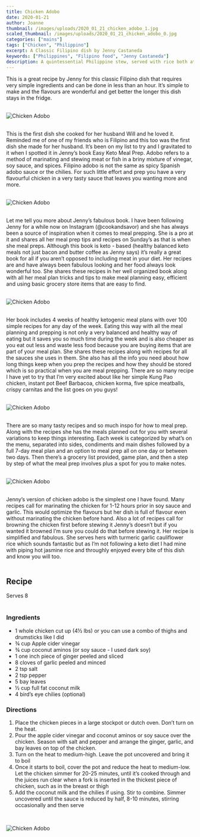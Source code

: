 ```yaml
---
title: Chicken Adobo
date: 2020-01-21
author: Joanne
thumbnail: /images/uploads/2020_01_21_chicken_adobo_1.jpg
scaled_thumbnail: /images/uploads/2020_01_21_chicken_adobo_0.jpg
categories: ["mains"]
tags: ["Chicken", "Philippino"]
excerpt: A Classic Filipino dish by Jenny Castaneda 
keywords: ["Philippines", "Filipino food", "Jenny Castaneda"]
description: A quintessential Philippine stew, served with rice both at daily meals and at feast
---
```


This is a great recipe by Jenny for this classic Filipino dish that requires very simple ingredients and can be done in less than an hour. It’s simple to make and the flavours are wonderful and get better the longer this dish stays in the fridge. 
</br>
</br>

![Chicken Adobo](/images/uploads/2020_01_21_chicken_adobo_2.jpg)
</br>
</br>

This is the first dish she cooked for her husband Will and he loved it. Reminded me of one of my friends who is Filipino and this too was the first dish she made for her husband. It’s been on my list to try and I gravitated to it when I spotted it in Jenny’s book Easy Keto Meal Prep. Adobo refers to a method of marinating and stewing meat or fish in a briny mixture of vinegar, soy sauce, and spices. Filipino adobo is not the same as spicy Spanish adobo sauce or the chilies. For such little effort and prep you have a very flavourful chicken in a very tasty sauce that leaves you wanting more and more. 
</br>
</br>

![Chicken Adobo](/images/uploads/2020_01_21_chicken_adobo_3.jpg)
</br>
</br>

Let me tell you more about Jenny’s fabulous book.  I have been following Jenny for a while now on Instagram (@cookandsavor) and she has always been a source of inspiration when it comes to meal prepping. She is a pro at it and shares all her meal prep tips and recipes on Sunday’s as that is when she meal preps. Although this book is keto - based (healthy balanced keto meals not just bacon and butter coffee as Jenny says) it’s really a great book for all if you aren’t opposed to including meat in your diet. Her recipes are and have always been fabulous looking and her food always look wonderful too. She shares these recipes in her well organized book along with all her meal plan tricks and tips to make meal planning easy, efficient and using basic grocery store items that are easy to find. 
</br>
</br>

![Chicken Adobo](/images/uploads/2020_01_21_chicken_adobo_4.jpg)
</br>
</br>

Her book includes 4 weeks of healthy ketogenic meal plans with over 100 simple recipes for any day of the week. Eating this way with all the meal planning and prepping is not only a very balanced and healthy way of eating but it saves you so much time during the week and is also cheaper as you eat out less and waste less food because you are buying items that are part of your meal plan. She shares these recipes along with recipes for all the sauces she uses in them. She also has all the info you need about how long things keep when you prep the recipes and how they should be stored which is so practical when you are meal prepping. There are so many recipe I have yet to try that I’m very excited about like her simple Kung Pao chicken, instant pot Beef Barbacoa, chicken korma, five spice meatballs, crispy carnitas and the list goes on you guys! 
</br>
</br>

![Chicken Adobo](/images/uploads/2020_01_21_chicken_adobo_5.jpg)
</br>
</br>

There are so many tasty recipes and so much inspo for how to meal prep. Along with the recipes she has the meals planned out for you with several variations to keep things interesting. Each week is categorized by what’s on the menu, separated into sides, condiments and main dishes followed by a full 7-day meal plan and an option to meal prep all on one day or between two days. Then there’s a grocery list provided, game plan, and then a step by step of what the meal prep involves plus a spot for you to make notes. 
</br>
</br>

![Chicken Adobo](/images/uploads/2020_01_21_chicken_adobo_6.jpg)
</br>
</br>

Jenny’s version of chicken adobo is the simplest one I have found. Many recipes call for marinating the chicken for 1-12 hours prior in soy sauce and garlic. This would optimize the flavours but her dish is full of flavour even without marinating the chicken before hand. Also a lot of recipes call for browning the chicken first before stewing it Jenny’s doesn’t but if you wanted it browned I’m sure you could do that before stewing it. Her recipe is simplified and fabulous. She serves hers with turmeric garlic cauliflower rice which sounds fantastic but as I’m not following a keto diet  I had mine with piping hot jasmine rice and throughly enjoyed every bite of this dish and know you will too. 
</br>
</br>

## Recipe
Serves 8 
</br>
</br>

### Ingredients

* <span itemprop="ingredients">1 whole chicken cut up (4&frac12; lbs) or you can use a combo of thighs and drumsticks like I did</span>
* <span itemprop="ingredients">&frac34; cup Apple cider vinegar </span>
* <span itemprop="ingredients">&frac34; cup coconut aminos (or soy sauce - I used dark soy) </span>
* <span itemprop="ingredients">1 one inch piece of ginger peeled and sliced</span>
* <span itemprop="ingredients">8 cloves of garlic peeled and minced </span>
* <span itemprop="ingredients">2 tsp salt </span>
* <span itemprop="ingredients">2 tsp pepper </span>
* <span itemprop="ingredients">5 bay leaves </span>
* <span itemprop="ingredients">&frac12; cup full fat coconut milk </span>
* <span itemprop="ingredients">4 bird’s eye chilies (optional) </span>

### Directions

1. Place the chicken pieces in a large stockpot or dutch oven. Don’t turn on the heat. 
1. Pour the apple cider vinegar and coconut aminos or soy sauce over the chicken. Season with salt and pepper and arrange the ginger, garlic, and bay leaves on top of the chicken. 
1. Turn on the heat to medium-high. Leave the pot uncovered and bring it to boil
1. Once it starts to boil, cover the pot and reduce the heat to medium-low. Let the chicken simmer for 20-25 minutes, until it’s cooked through and the juices run clear when a fork is inserted in the thickest piece of chicken, such as in the breast or thigh 
1. Add the coconut milk and the chilies if using. Stir to combine. Simmer uncovered until the sauce is reduced by half, 8-10 minutes, stirring occasionally and then serve

</br>

![Chicken Adobo](/images/uploads/2020_01_21_chicken_adobo_7.jpg)